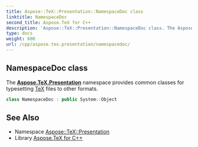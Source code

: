 ```yaml
---
title: Aspose::TeX::Presentation::NamespaceDoc class
linktitle: NamespaceDoc
second_title: Aspose.TeX for C++
description: 'Aspose::TeX::Presentation::NamespaceDoc class. The Aspose.TeX.Presentation namespace provides common classes for typesetting TeX files to other formats in C++.'
type: docs
weight: 600
url: /cpp/aspose.tex.presentation/namespacedoc/
---
```

## NamespaceDoc class


The **[Aspose.TeX.Presentation](../)** namespace provides common classes for typesetting [TeX](../../aspose.tex/) files to other formats.

```cpp
class NamespaceDoc : public System::Object
```

## See Also

* Namespace [Aspose::TeX::Presentation](../)
* Library [Aspose.TeX for C++](../../)
